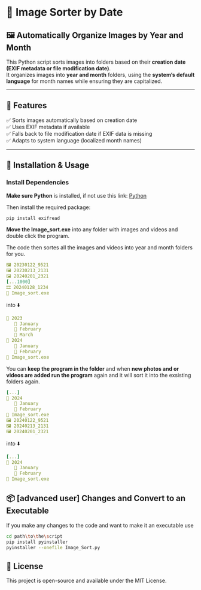 # 📂 Image Sorter by Date

## 🖼️ Automatically Organize Images by Year and Month

This Python script sorts images into folders based on their **creation date (EXIF metadata or file modification date)**.  
It organizes images into **year and month** folders, using the **system’s default language** for month names while ensuring they are capitalized.

---

## 🚀 Features  
✅ Sorts images automatically based on creation date  
✅ Uses EXIF metadata if available  
✅ Falls back to file modification date if EXIF data is missing  
✅ Adapts to system language (localized month names)  

---

## 🔧 Installation & Usage  

### Install Dependencies  
**Make sure Python** is installed, if not use this link:
[Python](https://www.python.org/downloads/windows/)

Then install the required package:  
```bash
pip install exifread
```

**Move the Image_sort.exe** into any folder with images and videos and double click the program.

The code then sortes all the images and videos into year and month folders for you.  

```yaml
🖼️ 20230122_9521
🖼️ 20230213_2131
🖼️ 20240201_2321
[...1000]
🎞️ 20240128_1234
🤖 Image_sort.exe
```
into ⬇️
```yaml
📂 2023
   📂 January
   📂 February
   📂 March
📂 2024
   📂 January
   📂 February
🤖 Image_sort.exe
```
You can **keep the program in the folder** and when **new photos and or videos are added run the program** again and it will sort it into the exsisting folders again.  

```yaml
[...]
📂 2024
   📂 January
   📂 February
🤖 Image_sort.exe
🖼️ 20240122_9521
🖼️ 20240213_2131
🖼️ 20240201_2321
```
into ⬇️
```yaml
[...]
📂 2024
   📂 January
   📂 February
🤖 Image_sort.exe
```

## 📦 [advanced user] Changes and Convert to an Executable

If you make any changes to the code and want to make it an executable use
``` Bash
cd path\to\the\script
pip install pyinstaller
pyinstaller --onefile Image_Sort.py
```

## 📜 License

This project is open-source and available under the MIT License.
